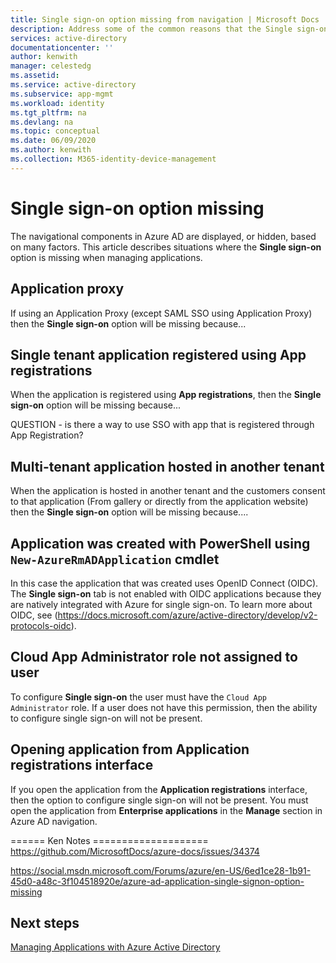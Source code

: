 ```yaml
---
title: Single sign-on option missing from navigation | Microsoft Docs
description: Address some of the common reasons that the Single sign-on option is not appearing where expected in the Azure portal.
services: active-directory
documentationcenter: ''
author: kenwith
manager: celestedg
ms.assetid: 
ms.service: active-directory
ms.subservice: app-mgmt
ms.workload: identity
ms.tgt_pltfrm: na
ms.devlang: na
ms.topic: conceptual
ms.date: 06/09/2020
ms.author: kenwith
ms.collection: M365-identity-device-management
---
```


# Single sign-on option missing

The navigational components in Azure AD are displayed, or hidden, based on many factors. This article describes situations where the **Single sign-on** option is missing when managing applications.

## Application proxy

If using an Application Proxy (except SAML SSO using Application Proxy) then the **Single sign-on** option will be missing because...

## Single tenant application registered using App registrations

When the application is registered using **App registrations**, then the **Single sign-on** option will be missing because... 

QUESTION - is there a way to use SSO with app that is registered through App Registration?


## Multi-tenant application hosted in another tenant

When the application is hosted in another tenant and the customers consent to that application (From gallery or directly from the application website) then the **Single sign-on** option will be missing because....

## Application was created with PowerShell using `New-AzureRmADApplication` cmdlet

In this case the application that was created uses OpenID Connect (OIDC). The **Single sign-on** tab is not enabled with OIDC applications because they are natively integrated with Azure for single sign-on. To learn more about OIDC, see (https://docs.microsoft.com/azure/active-directory/develop/v2-protocols-oidc).


## Cloud App Administrator role not assigned to user
To configure **Single sign-on** the user must have the `Cloud App Administrator` role. If a user does not have this permission, then the ability to configure single sign-on will not be present.

## Opening application from **Application registrations** interface
If you open the application from the **Application registrations** interface, then the option to configure single sign-on will not be present. You must open the application from **Enterprise applications** in the **Manage** section in Azure AD navigation.


====== Ken Notes ====================
https://github.com/MicrosoftDocs/azure-docs/issues/34374

https://social.msdn.microsoft.com/Forums/azure/en-US/6ed1ce28-1b91-45d0-a48c-3f104518920e/azure-ad-application-single-signon-option-missing



## Next steps
[Managing Applications with Azure Active Directory](what-is-application-management.md)
